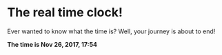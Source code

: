 # The real time clock!

Ever wanted to know what the time is? Well, your journey is about to end!

**The time is Nov 26, 2017, 17:54**